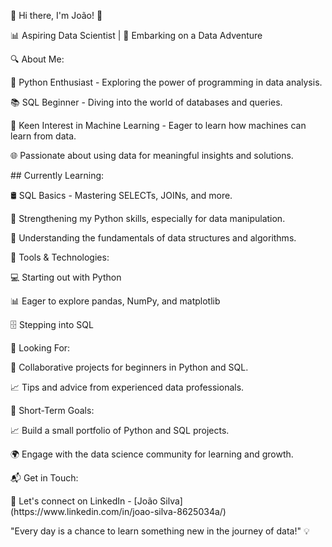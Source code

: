 👋 Hi there, I'm João! 🌟

📊 Aspiring Data Scientist | 🚀 Embarking on a Data Adventure

🔍 About Me:

🐍 Python Enthusiast - Exploring the power of programming in data analysis.
<p>📚 SQL Beginner - Diving into the world of databases and queries.<p>
<p>🤖 Keen Interest in Machine Learning - Eager to learn how machines can learn from data.<p>
<p>🌐 Passionate about using data for meaningful insights and solutions.<p>
<p><p>
<p> ## Currently Learning:<p>
<p></p>
<p>🛢️ SQL Basics - Mastering SELECTs, JOINs, and more.<p>
<p>🐍 Strengthening my Python skills, especially for data manipulation.<p>
<p>🤔 Understanding the fundamentals of data structures and algorithms.<p>
<p><p>
🔨 Tools & Technologies:
<p><p>
<p>💻 Starting out with Python<p>
<p>📊 Eager to explore pandas, NumPy, and matplotlib<p>
<p>🗄️ Stepping into SQL<p>
<p><p>
<p>👥 Looking For:<p>
<p><p>
<p>🤝 Collaborative projects for beginners in Python and SQL.<p>
<p>📈 Tips and advice from experienced data professionals.<p>
<p><p>
<p>🚀 Short-Term Goals:<p>
<p><p>
<p>📈 Build a small portfolio of Python and SQL projects.<p>
<p>🌍 Engage with the data science community for learning and growth.<p>
<p><p>
<p>📬 Get in Touch:<p>
<p><p>
<p>💼 Let's connect on LinkedIn - [João Silva](https://www.linkedin.com/in/joao-silva-8625034a/)<p>
<p><p>
<p>"Every day is a chance to learn something new in the journey of data!" 💡
